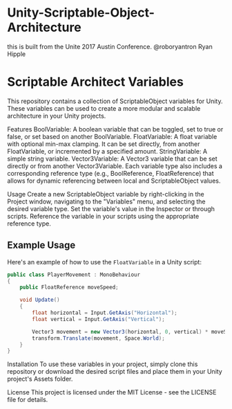 # Unity-Scriptable-Object-Architecture
this is built from the Unite 2017 Austin Conference.  @roboryantron Ryan Hipple

# Scriptable Architect Variables
This repository contains a collection of ScriptableObject variables for Unity. These variables can be used to create a more modular and scalable architecture in your Unity projects.

Features
BoolVariable: A boolean variable that can be toggled, set to true or false, or set based on another BoolVariable.
FloatVariable: A float variable with optional min-max clamping. It can be set directly, from another FloatVariable, or incremented by a specified amount.
StringVariable: A simple string variable.
Vector3Variable: A Vector3 variable that can be set directly or from another Vector3Variable.
Each variable type also includes a corresponding reference type (e.g., BoolReference, FloatReference) that allows for dynamic referencing between local and ScriptableObject values.

Usage
Create a new ScriptableObject variable by right-clicking in the Project window, navigating to the "Variables" menu, and selecting the desired variable type.
Set the variable's value in the Inspector or through scripts.
Reference the variable in your scripts using the appropriate reference type.

## Example Usage

Here's an example of how to use the `FloatVariable` in a Unity script:

```csharp
public class PlayerMovement : MonoBehaviour
{
    public FloatReference moveSpeed;

    void Update()
    {
        float horizontal = Input.GetAxis("Horizontal");
        float vertical = Input.GetAxis("Vertical");

        Vector3 movement = new Vector3(horizontal, 0, vertical) * moveSpeed.Value * Time.deltaTime;
        transform.Translate(movement, Space.World);
    }
}
```

Installation
To use these variables in your project, simply clone this repository or download the desired script files and place them in your Unity project's Assets folder.

License
This project is licensed under the MIT License - see the LICENSE file for details.
